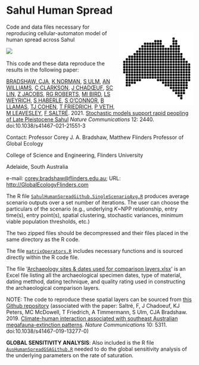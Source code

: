 # Sahul Human Spread
<img align="right" src="ausdots.png" alt="thylacine" width="200" style="margin-top: 20px">

Code and data files necessary for reproducing cellular-automaton model of human spread across Sahul <a href="http://doi.org/10.5281/zenodo.4453767">
  
  <img src="https://zenodo.org/badge/DOI/10.5281/zenodo.4453767.svg"></a>

This code and these data reproduce the results in the following paper:

<a href="http://www.flinders.edu.au/people/corey.bradshaw">BRADSHAW, CJA<a/>, <a href="https://www.linkedin.com/in/kasih-norman-7a122a110/?originalSubdomain=au">K NORMAN</a>, <a href="https://research.jcu.edu.au/portfolio/sean.ulm">S ULM</a>, <a href="https://www.emmconsulting.com.au/about/leadership-team/dr-alan-william-2/">AN WILLIAMS</a>, <a href="http://researchers.uq.edu.au/researcher/742">C CLARKSON</a>, <a href="https://www.researchgate.net/profile/Joel_Chadoeuf">J CHADŒUF</a>, <a href="https://scholars.uow.edu.au/display/sam_lin">SC LIN</a>, <a href="https://scholars.uow.edu.au/display/zenobia_jacobs">Z JACOBS</a>, <a href="https://scholars.uow.edu.au/display/richard_roberts">RG ROBERTS</a>, <a href="https://research.jcu.edu.au/portfolio/michael.bird">MI BIRD</a>, <a href="https://anth.la.psu.edu/people/lsw132">LS WEYRICH</a>, <a href="https://researchers.anu.edu.au/researchers/haberle-sg">S HABERLE</a>, <a href="https://researchers.anu.edu.au/researchers/o-connor-sl">S O’CONNOR</a>, <a href="https://www.adelaide.edu.au/directory/bastien.llamas">B LLAMAS</a>, <a href="https://scholars.uow.edu.au/display/tim_cohen">TJ COHEN</a>, <a href="http://iprc.soest.hawaii.edu/users/tobiasf/">T FRIEDRICH</a>, <a href="https://research-repository.uwa.edu.au/en/persons/peter-veth">P VETH</a>, <a href="https://www.upng.ac.pg/index.php/shss-staff-division/aas-shss-contact/144-dr-matthew-leavesley">M LEAVESLEY</a>, <a href="http://www.flinders.edu.au/people/frederik.saltre">F SALTRÉ</a>. 2021. <a href="http://doi.org/10.1038/s41467-021-21551-3">Stochastic models support rapid peopling of Late Pleistocene Sahul</a> <em>Nature Communications</em> 12: 2440. doi:10.1038/s41467-021-21551-3

Contact:
Professor Corey J. A. Bradshaw, Matthew Flinders Professor of Global Ecology

College of Science and Engineering, Flinders University

Adelaide, South Australia

  e-mail: <a href="mailto:corey.bradshaw@flinders.edu.au">corey.bradshaw@flinders.edu.au</a>; URL: http://GlobalEcologyFlinders.com

The R file <a href="https://github.com/cjabradshaw/SahulHumanSpread/blob/master/SahulHumanSpreadGithub.SingleScenarioAvg.R"><code>SahulHumanSpreadGithub.SingleScenarioAvg.R</code></a> produces average scenario outputs over a set number of iterations. The user can choose the particulars of the scenario (e.g., underlying <em>K</em>~NPP relationship, entry time(s), entry point(s), spatial clustering, stochastic variances, minimum viable population thresholds, etc.)

The two zipped files should be decompressed and their files placed in the same directory as the R code.

The file <a href="https://github.com/cjabradshaw/SahulHumanSpread/blob/master/matrixOperators.r"><code>matrixOperators.R</code></a> includes necessary functions and is sourced directly within the R code file.

The file '<a href="https://github.com/cjabradshaw/SahulHumanSpread/blob/master/Archaeology%20sites%20%26%20dates%20used%20for%20comparison%20layers.xlsx">Archaeology sites & dates used for comparison layers.xlsx</a>' is an Excel file listing all the archaeological specimen dates, type of material, dating metthod, dating technique, and quality rating used in constructing the archaeological comparison layers. 

NOTE: The code to reproduce these spatial layers can be sourced from <a href="https://github.com/FredSaltre/SEOZ_megafauna_extirpation">this Github repository</a> (associated with the paper: Saltré, F, J Chadoeuf, KJ Peters, MC McDowell, T Friedrich, A Timmermann, S Ulm, CJA Bradshaw. 2019. <a href="http://doi.org/10.1038/s41467-019-13277-0">Climate-human interaction associated with southeast Australian megafauna-extinction patterns</a>. <em>Nature Communications</em> 10: 5311. doi:10.1038/s41467-019-13277-0)

<strong>GLOBAL SENSITIVITY ANALYSIS</strong>: Also included is the R file <a href="https://github.com/cjabradshaw/SahulHumanSpread/blob/master/AusHumanSpreadGSAGithub.R"><code>AusHumanSpreadGSAGithub.R</code></a> needed to do the global sensitivity analysis of the underlying parameters on the rate of saturation.


